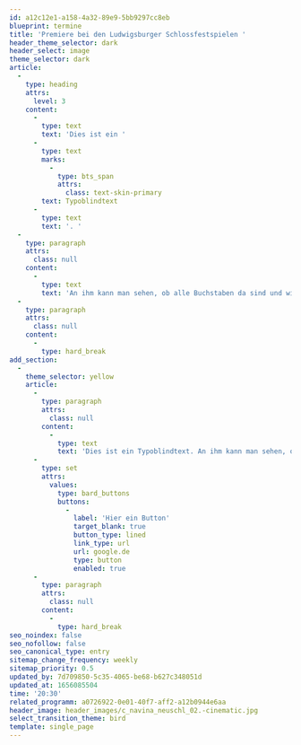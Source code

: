 ```yaml
---
id: a12c12e1-a158-4a32-89e9-5bb9297cc8eb
blueprint: termine
title: 'Premiere bei den Ludwigsburger Schlossfestspielen '
header_theme_selector: dark
header_select: image
theme_selector: dark
article:
  -
    type: heading
    attrs:
      level: 3
    content:
      -
        type: text
        text: 'Dies ist ein '
      -
        type: text
        marks:
          -
            type: bts_span
            attrs:
              class: text-skin-primary
        text: Typoblindtext
      -
        type: text
        text: '. '
  -
    type: paragraph
    attrs:
      class: null
    content:
      -
        type: text
        text: 'An ihm kann man sehen, ob alle Buchstaben da sind und wie sie aussehen. Manchmal benutzt man Worte wie Hamburgefonts, Rafgenduks oder Handgloves, um Schriften zu testen. Manchmal Sätze, die alle Buchstaben des Alphabets enthalten - man nennt diese Sätze »Pangrams«. Sehr bekannt ist dieser: The quick brown fox jumps over the lazy old dog. Oft werden in Typoblindtexte auch fremdsprachige Satzteile eingebaut (AVAIL® and Wefox™ are testing aussi la Kerning), um die Wirkung in anderen Sprachen zu testen. In Lateinisch sieht zum Beispiel fast jede Schrift gut aus. Quod erat demonstrandum. Seit 1975 fehlen in den meisten Testtexten die Zahlen, weswegen nach TypoGb. 204 § ab dem Jahr 2034 Zahlen in 86 der Texte zur Pflicht werden. Nichteinhaltung wird mit bis zu 245 € oder 368 $ bestraft. Genauso wichtig in sind mittlerweile auch Âçcèñtë, die in neueren Schriften aber fast immer enthalten sind. Ein wichtiges aber schwierig zu integrierendes Feld sind OpenType-Funktionalitäten. Je nach Software und Voreinstellungen können eingebaute Kapitälchen, Kerning oder Ligaturen (sehr pfiffig) nicht richtig dargestellt werden.Dies ist ein Typoblindtext. An ihm kann man sehen, ob alle Buchstaben da sind und wie sie aussehen. Manchmal benutzt man Worte wie Hamburgefonts, Rafgenduks'
  -
    type: paragraph
    attrs:
      class: null
    content:
      -
        type: hard_break
add_section:
  -
    theme_selector: yellow
    article:
      -
        type: paragraph
        attrs:
          class: null
        content:
          -
            type: text
            text: 'Dies ist ein Typoblindtext. An ihm kann man sehen, ob alle Buchstaben da sind und wie sie aussehen. Manchmal benutzt man Worte wie Hamburgefonts, Rafgenduks oder Handgloves, um Schriften zu testen. Manchmal Sätze, die alle Buchstaben des Alphabets enthalten - man nennt diese Sätze »Pangrams«. Sehr bekannt ist dieser: The quick brown fox jumps over the lazy old dog. Oft werden in Typoblindtexte auch fremdsprachige Satzteile eingebaut (AVAIL® and Wefox™ are testing aussi la Kerning), um die Wirkung in anderen Sprachen zu testen. In Lateinisch sieht zum Beispiel fast jede Schrift gut aus. Quod erat demonstrandum. Seit 1975 fehlen in den meisten Testtexten die Zahlen, weswegen nach TypoGb. 204 § ab dem Jahr 2034 Zahlen in 86 der Texte zur Pflicht werden. Nichteinhaltung wird mit bis zu 245 € oder 368 $ bestraft. Genauso wichtig in sind mittlerweile auch Âçcèñtë, die in neueren Schriften aber fast immer enthalten sind. Ein wichtiges aber schwierig zu integrierendes Feld sind OpenType-Funktionalitäten. Je nach Software und Voreinstellungen können eingebaute Kapitälchen, Kerning oder Ligaturen (sehr pfiffig) nicht richtig dargestellt werden.Dies ist ein Typoblindtext. An ihm kann man sehen, ob alle Buchstaben da sind und wie sie aussehen. Manchmal benutzt man Worte wie Hamburgefonts, Rafgenduks'
      -
        type: set
        attrs:
          values:
            type: bard_buttons
            buttons:
              -
                label: 'Hier ein Button'
                target_blank: true
                button_type: lined
                link_type: url
                url: google.de
                type: button
                enabled: true
      -
        type: paragraph
        attrs:
          class: null
        content:
          -
            type: hard_break
seo_noindex: false
seo_nofollow: false
seo_canonical_type: entry
sitemap_change_frequency: weekly
sitemap_priority: 0.5
updated_by: 7d709850-5c35-4065-be68-b627c348051d
updated_at: 1656085504
time: '20:30'
related_programm: a0726922-0e01-40f7-aff2-a12b0944e6aa
header_image: header_images/c_navina_neuschl_02.-cinematic.jpg
select_transition_theme: bird
template: single_page
---
```

